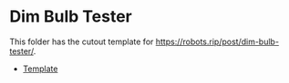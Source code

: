 # Dim Bulb Tester

This folder has the cutout template for https://robots.rip/post/dim-bulb-tester/.

- [Template](./template.svg)
